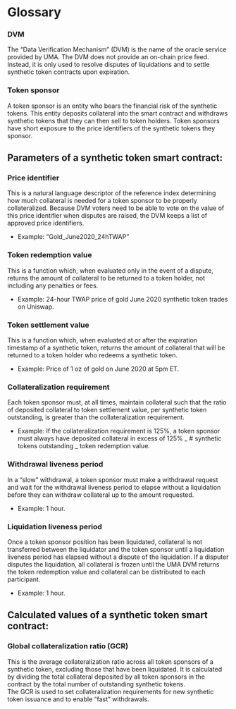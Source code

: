 # Glossary

### DVM

The “Data Verification Mechanism” (DVM) is the name of the oracle service provided by UMA. The DVM does not provide an on-chain price feed.
Instead, it is only used to resolve disputes of liquidations and to settle synthetic token contracts upon expiration.

### Token sponsor

A token sponsor is an entity who bears the financial risk of the synthetic tokens.
This entity deposits collateral into the smart contract and withdraws synthetic tokens that they can then sell to token holders.
Token sponsors have short exposure to the price identifiers of the synthetic tokens they sponsor.

## Parameters of a synthetic token smart contract:

### Price identifier

This is a natural language descriptor of the reference index determining how much collateral is needed for a token sponsor to be properly collateralized.
Because DVM voters need to be able to vote on the value of this price identifier when disputes are raised, the DVM keeps a list of approved price identifiers.

- Example: “Gold_June2020_24hTWAP”

### Token redemption value

This is a function which, when evaluated only in the event of a dispute, returns the amount of collateral to be returned to a token holder, not including any penalties or fees.

- Example: 24-hour TWAP price of gold June 2020 synthetic token trades on Uniswap.

### Token settlement value

This is a function which, when evaluated at or after the expiration timestamp of a synthetic token, returns the amount of collateral that will be returned to a token holder who redeems a synthetic token.

- Example: Price of 1 oz of gold on June 2020 at 5pm ET.

### Collateralization requirement

Each token sponsor must, at all times, maintain collateral such that the ratio of deposited collateral to token settlement value, per synthetic token outstanding, is greater than the collateralization requirement.

- Example: If the collateralization requirement is 125%, a token sponsor must always have deposited collateral in excess of 125% _ # synthetic tokens outstanding _ token redemption value.

### Withdrawal liveness period

In a “slow” withdrawal, a token sponsor must make a withdrawal request and wait for the withdrawal liveness period to elapse without a liquidation before they can withdraw collateral up to the amount requested.

- Example: 1 hour.

### Liquidation liveness period

Once a token sponsor position has been liquidated, collateral is not transferred between the liquidator and the token sponsor until a liquidation liveness period has elapsed without a dispute of the liquidation.
If a disputer disputes the liquidation, all collateral is frozen until the UMA DVM returns the token redemption value and collateral can be distributed to each participant.

- Example: 1 hour.

## Calculated values of a synthetic token smart contract:

### Global collateralization ratio (GCR)

This is the average collateralization ratio across all token sponsors of a synthetic token, excluding those that have been liquidated.
It is calculated by dividing the total collateral deposited by all token sponsors in the contract by the total number of outstanding synthetic tokens.  
The GCR is used to set collateralization requirements for new synthetic token issuance and to enable “fast” withdrawals.
